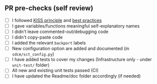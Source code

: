 ## PR pre-checks (self review)
<!--- PR should be created as Draft, when CI finished and relevant checkboxes selected, add reviewers and then click on "Ready for review" button.-->
<!--- Put an `x` in all the boxes that apply or create PR and then click on all relevant checkboxes: -->
- [ ] I followed [KISS principle](https://en.wikipedia.org/wiki/KISS_principle) and [best practices](https://docs.google.com/document/d/1jihgOKb5iGRlD8_HQ92O0JbLk1kASUoZT23i_MXFSKI)
- [ ] I gave variables/functions meaningful self-explanatory names
- [ ] I didn't leave commented-out/debugging code
- [ ] I didn't copy-paste code
- [ ] I added the relevant `backport` labels
- [ ] New configuration option are added and documented (in `sdcm/sct_config.py`)
- [ ] I have added tests to cover my changes (Infrastructure only - under `unit-test/` folder)
- [ ] All new and existing unit tests passed (CI)
- [ ] I have updated the Readme/doc folder accordingly (if needed)
